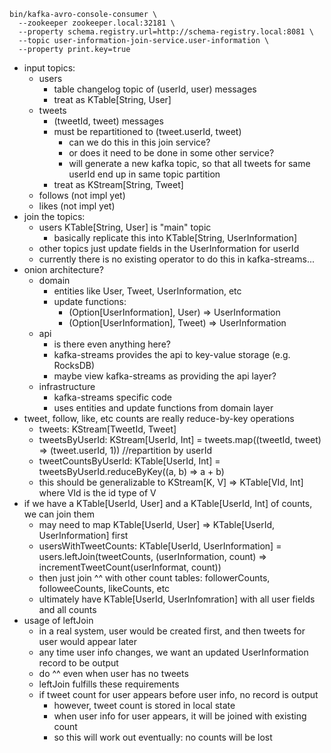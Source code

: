 ```
bin/kafka-avro-console-consumer \
  --zookeeper zookeeper.local:32181 \
  --property schema.registry.url=http://schema-registry.local:8081 \
  --topic user-information-join-service.user-information \
  --property print.key=true
```


- input topics:
    - users
        - table changelog topic of (userId, user) messages
        - treat as KTable[String, User]
    - tweets
        - (tweetId, tweet) messages
        - must be repartitioned to (tweet.userId, tweet)
            - can we do this in this join service?
            - or does it need to be done in some other service?
            - will generate a new kafka topic, so that all tweets for same userId end up in same topic partition
        - treat as KStream[String, Tweet]
    - follows (not impl yet)
    - likes (not impl yet)
- join the topics:
    - users KTable[String, User] is "main" topic
        - basically replicate this into KTable[String, UserInformation]
    - other topics just update fields in the UserInformation for userId
    - currently there is no existing operator to do this in kafka-streams...
- onion architecture?
    - domain
        - entities like User, Tweet, UserInformation, etc
        - update functions:
            - (Option[UserInformation], User) => UserInformation
            - (Option[UserInformation], Tweet) => UserInformation
    - api
        - is there even anything here?
        - kafka-streams provides the api to key-value storage (e.g. RocksDB)
        - maybe view kafka-streams as providing the api layer?
    - infrastructure
        - kafka-streams specific code
        - uses entities and update functions from domain layer
- tweet, follow, like, etc counts are really reduce-by-key operations
    - tweets: KStream[TweetId, Tweet]
    - tweetsByUserId: KStream[UserId, Int] = tweets.map((tweetId, tweet) => (tweet.userId, 1)) //repartition by userId
    - tweetCountsByUserId: KTable[UserId, Int] = tweetsByUserId.reduceByKey((a, b) => a + b)
    - this should be generalizable to KStream[K, V] => KTable[VId, Int] where VId is the id type of V
- if we have a KTable[UserId, User] and a KTable[UserId, Int] of counts, we can join them
    - may need to map KTable[UserId, User] => KTable[UserId, UserInformation] first
    - usersWithTweetCounts: KTable[UserId, UserInformation] = users.leftJoin(tweetCounts, (userInformation, count) => incrementTweetCount(userInformat, count))
    - then just join ^^ with other count tables: followerCounts, followeeCounts, likeCounts, etc
    - ultimately have KTable[UserId, UserInfomration] with all user fields and all counts
- usage of leftJoin
    - in a real system, user would be created first, and then tweets for user would appear later
    - any time user info changes, we want an updated UserInformation record to be output
    - do ^^ even when user has no tweets
    - leftJoin fulfills these requirements
    - if tweet count for user appears before user info, no record is output
        - however, tweet count is stored in local state
        - when user info for user appears, it will be joined with existing count
        - so this will work out eventually: no counts will be lost